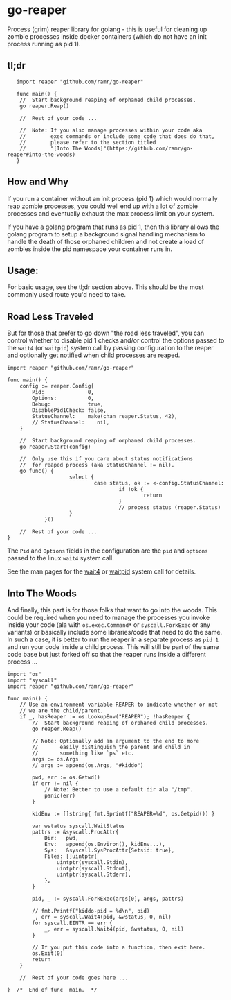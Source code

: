 # go-reaper
Process (grim) reaper library for golang - this is useful for cleaning up
zombie processes inside docker containers (which do not have an init
process running as pid 1).


tl;dr
-----

       import reaper "github.com/ramr/go-reaper"

       func main() {
		//  Start background reaping of orphaned child processes.
		go reaper.Reap()

		//  Rest of your code ...

		//  Note: If you also manage processes within your code aka
		//        exec commands or include some code that does do that,
		//        please refer to the section titled
		//        "[Into The Woods]"(https://github.com/ramr/go-reaper#into-the-woods)
       }



How and Why
-----------
If you run a container without an init process (pid 1) which would
normally reap zombie processes, you could well end up with a lot of zombie
processes and eventually exhaust the max process limit on your system.

If you have a golang program that runs as pid 1, then this library allows
the golang program to setup a background signal handling mechanism to
handle the death of those orphaned children and not create a load of
zombies inside the pid namespace your container runs in.


Usage:
------
For basic usage, see the tl;dr section above. This should be the
most commonly used route you'd need to take.

## Road Less Traveled
But for those that prefer to go down "the road less traveled", you can
control whether to disable pid 1 checks and/or control the options passed
to the `wait4` (or `waitpid`) system call by passing configuration to the
reaper and optionally get notified when child processes are reaped.


	import reaper "github.com/ramr/go-reaper"

	func main() {
		config := reaper.Config{
			Pid:              0,
			Options:          0,
			Debug:            true,
			DisablePid1Check: false,
			StatusChannel:    make(chan reaper.Status, 42),
			// StatusChannel:    nil,
		}

		//  Start background reaping of orphaned child processes.
		go reaper.Start(config)

		//  Only use this if you care about status notifications
		//  for reaped process (aka StatusChannel != nil).
		go func() {
                        select {
                                case status, ok := <-config.StatusChannel:
                                        if !ok {
                                                return
                                        }
                                        // process status (reaper.Status)
                        }
                }()

		//  Rest of your code ...
	}


The `Pid` and `Options` fields in the configuration are the `pid` and
`options` passed to the linux `wait4` system call.


See the man pages for the [wait4](https://linux.die.net/man/2/wait4) or
[waitpid](https://linux.die.net/man/2/waitpid) system call for details.


## Into The Woods
And finally, this part is for those folks that want to go into the woods.
This could be required when you need to manage the processes you invoke inside
your code (ala with `os.exec.Command*` or `syscall.ForkExec` or any variants)
or basically include some libraries/code that need to do the same.
In such a case, it is better to run the reaper in a separate process as `pid 1`
and run your code inside a child process. This will still be part of the same
code base but just forked off so that the reaper runs inside a different
process ...


	import "os"
	import "syscall"
	import reaper "github.com/ramr/go-reaper"

	func main() {
		// Use an environment variable REAPER to indicate whether or not
		// we are the child/parent.
		if _, hasReaper := os.LookupEnv("REAPER"); !hasReaper {
			//  Start background reaping of orphaned child processes.
			go reaper.Reap()

			// Note: Optionally add an argument to the end to more
			//       easily distinguish the parent and child in
			//       something like `ps` etc.
			args := os.Args
			// args := append(os.Args, "#kiddo")

			pwd, err := os.Getwd()
			if err != nil {
				// Note: Better to use a default dir ala "/tmp".
				panic(err)
			}

			kidEnv := []string{ fmt.Sprintf("REAPER=%d", os.Getpid()) }

			var wstatus syscall.WaitStatus
			pattrs := &syscall.ProcAttr{
				Dir:   pwd,
				Env:   append(os.Environ(), kidEnv...),
				Sys:   &syscall.SysProcAttr{Setsid: true},
				Files: []uintptr{
					uintptr(syscall.Stdin),
					uintptr(syscall.Stdout),
					uintptr(syscall.Stderr),
				},
			}

			pid, _ := syscall.ForkExec(args[0], args, pattrs)

			// fmt.Printf("kiddo-pid = %d\n", pid)
			_, err = syscall.Wait4(pid, &wstatus, 0, nil)
			for syscall.EINTR == err {
				_, err = syscall.Wait4(pid, &wstatus, 0, nil)
			}

			// If you put this code into a function, then exit here.
			os.Exit(0)
			return
		}

		//  Rest of your code goes here ...

	}  /*  End of func  main.  */
